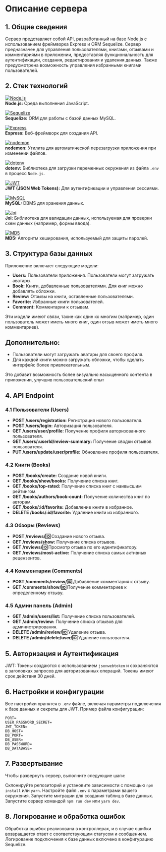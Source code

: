 # Описание сервера

## 1. Общие сведения

Сервер представляет собой API, разработанный на базе Node.js с использованием фреймворка Express и ORM Sequelize. Сервер предназначен для управления пользователями, книгами, отзывами и комментариями в приложении, предоставляя функциональность для аутентификации, создания, редактирования и удаления данных. Также предусмотрена возможность управления избранными книгами пользователей.

## 2. Стек технологий

[![Node.js](https://img.shields.io/badge/Node.js-339933?style=for-the-badge&logo=node.js&logoColor=white)](https://nodejs.org)  
**Node.js:** Среда выполнения JavaScript.

[![Sequelize](https://img.shields.io/badge/Sequelize-52B0E7?style=for-the-badge&logo=sequelize&logoColor=white)](https://sequelize.org)  
**Sequelize:** ORM для работы с базой данных MySQL.

[![Express](https://img.shields.io/badge/Express.js-000000?style=for-the-badge&logo=express&logoColor=white)](https://expressjs.com)  
**Express:** Веб-фреймворк для создания API.

[![nodemon](https://img.shields.io/badge/nodemon-76D04B?style=for-the-badge&logo=nodemon&logoColor=white)](https://nodemon.io)  
**nodemon:** Утилита для автоматической перезагрузки приложения при изменении файлов.

[![dotenv](https://img.shields.io/badge/dotenv-1F3F4F?style=for-the-badge&logo=npm&logoColor=white)](https://www.npmjs.com/package/dotenv)  
**dotenv:** Библиотека для загрузки переменных окружения из файла `.env` в процесс `Node.js`.

[![JWT](https://img.shields.io/badge/JSON%20Web%20Tokens-000000?style=for-the-badge&logo=json-web-tokens&logoColor=white)](https://jwt.io)  
**JWT (JSON Web Tokens):** Для аутентификации и управления сессиями.

[![MySQL](https://img.shields.io/badge/MySQL-4479A1?style=for-the-badge&logo=mysql&logoColor=white)](https://www.mysql.com)  
**MySQL:** DBMS для хранения данных.

[![Joi](https://img.shields.io/badge/Joi-5D5D5D?style=for-the-badge&logo=joi&logoColor=white)](https://joi.dev)  
**Joi:** Библиотека для валидации данных, используемая для проверки схем данных (например, формы ввода).

[![MD5](https://img.shields.io/badge/MD5-000000?style=for-the-badge&logo=md5&logoColor=white)](https://www.npmjs.com/package/md5)  
**MD5:** Алгоритм хеширования, используемый для защиты паролей.

## 3. Структура базы данных

Приложение включает следующие модели:

- **Users:**  Пользователи приложения. Пользователи могут загружать аватары.
- **Book:** Книги, добавленные пользователями. Для книг можно добавлять обложки.
- **Review:** Отзывы на книги, оставленные пользователями.
- **Favorite:** Избранные книги пользователей.
- **Comment:** Комментарии к отзывам.

Эти модели имеют связи, такие как один ко многим (например, один пользователь может иметь много книг, один отзыв может иметь много комментариев).

## Дополнительно:
- Пользователи могут загружать аватары для своего профиля.
- Для каждой книги можно загружать обложки, чтобы сделать интерфейс более привлекательным.

Это добавит возможность более визуально насыщенного контента в приложении, улучшив пользовательский опыт

## 4. API Endpoint

### 4.1 Пользователи (Users)

- **POST /users/registration:** Регистрация нового пользователя.
- **POST /users/login:** Авторизация пользователя.
- **GET /users/user/profile:** Получение профиля авторизованного пользователя.
- **GET /users/:userId/review-summary:** Получение сводки отзывов пользователя.
- **PUT /users/update/user/profile:** Обновление профиля пользователя.

### 4.2 Книги (Books)

- **POST /books/create:** Создание новой книги.
- **GET /books/show/books:** Получение списка книг.
- **GET /books/top-rated:** Получение списка книг с наивысшим рейтингом.
- **GET /books/authors/book-count:** Получение количества книг по авторам.
- **GET /books/:id/favorite:** Добавление книги в избранное.
- **DELETE /books/:id/favorite:** Удаление книги из избранного.

### 4.3 Обзоры (Reviews)

- **POST /reviews/:id:** Создание нового отзыва.
- **GET /reviews/show:** Получение списка отзывов.
- **GET /reviews/:id:** Просмотр отзыва по его идентификатору.
- **GET /reviews/most-active:** Получение списка самых активных рецензентов.

### 4.4 Комментарии (Comments)

- **POST /comments/review/:id:** Добавление комментария к отзыву.
- **GET /comments/show/:id:** Получение комментариев к определенному отзыву.

### 4.5 Админ панель (Admin)

- **GET /admin/users/list:** Получение списка пользователей.
- **GET /admin/review:** Получение списка отзывов для администрирования.
- **DELETE /admin/review/:id:** Удаление отзыва.
- **DELETE /admin/delete/user/:id:** Удаление пользователя.

## 5. Авторизация и Аутентификация

JWT: Токены создаются с использованием `jsonwebtoken` и сохраняются в заголовках запросов для авторизованных операций. Токены имеют срок действия 30 дней.

## 6. Настройки и конфигурации

Все настройки хранятся в `.env` файле, включая параметры подключения к базе данных и секреты для JWT. Пример файла конфигурации:

```plaintext
PORT=
USER_PASSWORD_SECRET=
JWT_TOKEN=
DB_HOST=
DB_PORT=
DB_USER=
DB_PASSWORD=
DB_DATABASE=
```

## 7. Развертывание

Чтобы развернуть сервер, выполните следующие шаги:

Склонируйте репозиторий и установите зависимости с помощью `npm install` или `yarn`.
Настройте файл `.env` с параметрами вашего окружения.
Запустите миграции для создания таблиц в базе данных.
Запустите сервер командой `npm run dev` или `yarn dev`.

## 8. Логирование и обработка ошибок

Обработка ошибок реализована в контроллерах, и в случае ошибки возвращается ответ с соответствующим статусом и сообщением. Логирование подключения к базе данных включено в конфигурацию Sequelize.
